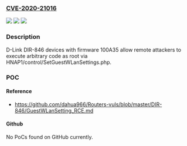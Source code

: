 ### [CVE-2020-21016](https://cve.mitre.org/cgi-bin/cvename.cgi?name=CVE-2020-21016)
![](https://img.shields.io/static/v1?label=Product&message=n%2Fa&color=blue)
![](https://img.shields.io/static/v1?label=Version&message=n%2Fa&color=blue)
![](https://img.shields.io/static/v1?label=Vulnerability&message=n%2Fa&color=brighgreen)

### Description

D-Link DIR-846 devices with firmware 100A35 allow remote attackers to execute arbitrary code as root via HNAP1/control/SetGuestWLanSettings.php.

### POC

#### Reference
- https://github.com/dahua966/Routers-vuls/blob/master/DIR-846/GuestWLanSetting_RCE.md

#### Github
No PoCs found on GitHub currently.

